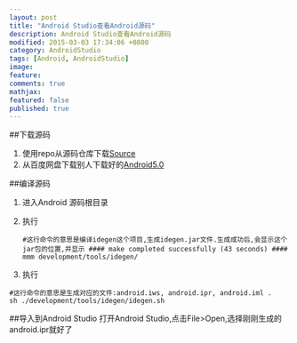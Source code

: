 ```yaml
---
layout: post
title: "Android Studio查看Android源码"
description: Android Studio查看Android源码
modified: 2015-03-03 17:34:06 +0800
category: AndroidStudio
tags: [Android, AndroidStudio]
image:
feature:
comments: true
mathjax:
featured: false
published: true
---
```


##下载源码
1. 使用repo从源码仓库下载[Source](http://source.android.com)
2. 从百度网盘下载别人下载好的[Android5.0](http://pan.baidu.com/s/1c0nhX5Y)

##编译源码
1. 进入Android 源码根目录
2. 执行

    ~~~
    #这行命令的意思是编译idegen这个项目,生成idegen.jar文件.生成成功后,会显示这个jar包的位置,并显示 #### make completed successfully (43 seconds) ####
    mmm development/tools/idegen/
    ~~~

3. 执行

~~~
#这行命令的意思是生成对应的文件:android.iws, android.ipr, android.iml .
sh ./development/tools/idegen/idegen.sh
~~~

##导入到Android Studio
打开Android Studio,点击File>Open,选择刚刚生成的android.ipr就好了

